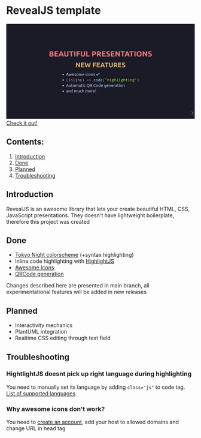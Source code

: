 # RevealJS template

![Example](.repo/images/showcase.png)
[Check it out!](https://ktkv419.github.io/revealjs-template/)
## Contents:
1. [Introduction](#introduction)
1. [Done](#done)
1. [Planned](#planned)
2. [Troubleshooting](#troubleshooting)

## Introduction
RevealJS is an awesome library that lets your create beautiful HTML, CSS, JavaScript presentations. They doesn't have lightweight boilerplate, therefore this project was created

## Done
- [Tokyo Night colorscheme](https://github.com/folke/tokyonight.nvim?tab=readme-ov-file) (+syntax highlighting)
- Inline code highlighting with [HighlightJS](https://github.com/highlightjs/highlight.js)
- [Awesome Icons](https://fontawesome.com)
- [QRCode generation](https://goqr.me/)

Changes described here are presented in main branch, all experimentational features will be added in new releases

## Planned
- Interactivity mechanics
- PlantUML integration
- Realtime CSS editing through text field

## Troubleshooting
### HightlightJS doesnt pick up right language during highlighting
You need to manually set its language by adding `class="js"` to code tag. [List of supported languages](https://highlightjs.readthedocs.io/en/latest/supported-languages.html)
### Why awesome icons don't work?
You need to [create an account](https://fontawesome.com/start), add your host to allowed domains and change URL in head tag